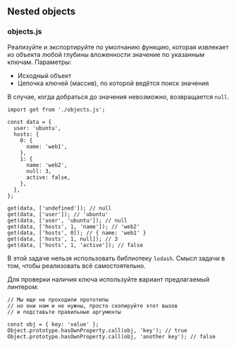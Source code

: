 ## Nested objects

### objects.js

Реализуйте и экспортируйте по умолчанию функцию, которая извлекает из объекта любой глубины вложенности значение по указанным ключам. Параметры:

* Исходный объект
* Цепочка ключей (массив), по которой ведётся поиск значения

В случае, когда добраться до значения невозможно, возвращается `null`.

```
import get from './objects.js';

const data = {
  user: 'ubuntu',
  hosts: {
    0: {
      name: 'web1',
    },
    1: {
      name: 'web2',
      null: 3,
      active: false,
    },
  },
};

get(data, ['undefined']); // null
get(data, ['user']); // 'ubuntu'
get(data, ['user', 'ubuntu']); // null
get(data, ['hosts', 1, 'name']); // 'web2'
get(data, ['hosts', 0]); // { name: 'web1' }
get(data, ['hosts', 1, null]); // 3
get(data, ['hosts', 1, 'active']); // false
```

В этой задаче нельзя использовать библиотеку `lodash`. Смысл задачи в том, чтобы реализовать всё самостоятельно.

Для проверки наличия ключа используйте вариант предлагаемый линтером:
```
// Мы еще не проходили прототипы
// но они нам и не нужны, просто скопируйте этот вызов
// и подставьте правильные аргументы

const obj = { key: 'value' };
Object.prototype.hasOwnProperty.call(obj, 'key'); // true
Object.prototype.hasOwnProperty.call(obj, 'another key'); // false
```
